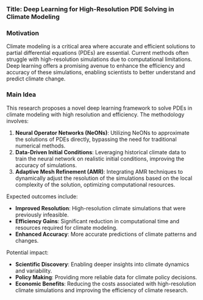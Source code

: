 ### Title: Deep Learning for High-Resolution PDE Solving in Climate Modeling

### Motivation
Climate modeling is a critical area where accurate and efficient solutions to partial differential equations (PDEs) are essential. Current methods often struggle with high-resolution simulations due to computational limitations. Deep learning offers a promising avenue to enhance the efficiency and accuracy of these simulations, enabling scientists to better understand and predict climate change.

### Main Idea
This research proposes a novel deep learning framework to solve PDEs in climate modeling with high resolution and efficiency. The methodology involves:
1. **Neural Operator Networks (NeONs)**: Utilizing NeONs to approximate the solutions of PDEs directly, bypassing the need for traditional numerical methods.
2. **Data-Driven Initial Conditions**: Leveraging historical climate data to train the neural network on realistic initial conditions, improving the accuracy of simulations.
3. **Adaptive Mesh Refinement (AMR)**: Integrating AMR techniques to dynamically adjust the resolution of the simulations based on the local complexity of the solution, optimizing computational resources.

Expected outcomes include:
- **Improved Resolution**: High-resolution climate simulations that were previously infeasible.
- **Efficiency Gains**: Significant reduction in computational time and resources required for climate modeling.
- **Enhanced Accuracy**: More accurate predictions of climate patterns and changes.

Potential impact:
- **Scientific Discovery**: Enabling deeper insights into climate dynamics and variability.
- **Policy Making**: Providing more reliable data for climate policy decisions.
- **Economic Benefits**: Reducing the costs associated with high-resolution climate simulations and improving the efficiency of climate research.